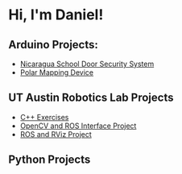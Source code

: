 <h1>Hi, I'm Daniel! <br/>
<h2>Arduino Projects:</h2>
  
- [Nicaragua School Door Security System](https://github.com/dkang1630/NicaraguaSchoolSecurity)
- [Polar Mapping Device](https://github.com/dkang1630/PolarMap/blob/main/README.md)

<h2>UT Austin Robotics Lab Projects</h2>

- [C++ Exercises](https://github.com/dkang1630/RoboticsLabC-Eg)
- [OpenCV and ROS Interface Project](https://github.com/dkang1630/RoboticsLabROSOpenCV/tree/main)
- [ROS and RViz Project](https://github.com/dkang1630/ROS_Transform/blob/main/README.md)


<h2>Python Projects</h2>

<!--
**joshmadakor1/joshmadakor1** is a ✨ _special_ ✨ repository because its `README.md` (this file) appears on your GitHub profile.

Here are some ideas to get you started:

- 🔭 I’m currently working on ...
- 🌱 I’m currently learning ...
- 👯 I’m looking to collaborate on ...
- 🤔 I’m looking for help with ...
- 💬 Ask me about ...
- 📫 How to reach me: ...
- 😄 Pronouns: ...
- ⚡ Fun fact: ...
-->
